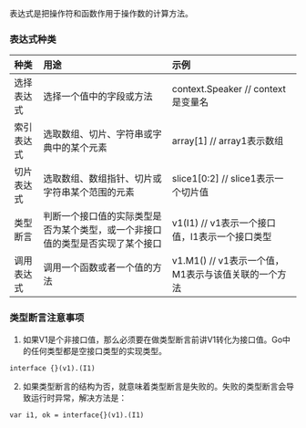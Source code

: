 表达式是把操作符和函数作用于操作数的计算方法。
### 表达式种类
| 种类 | 用途 | 示例 |
| :------| :------ | :------ |
| 选择表达式 | 选择一个值中的字段或方法 | context.Speaker // context是变量名 |
| 索引表达式 | 选取数组、切片、字符串或字典中的某个元素 | array[1] // array1表示数组 |
| 切片表达式 | 选取数组、数组指针、切片或字符串某个范围的元素 | slice1[0:2] // slice1表示一个切片值 |
| 类型断言 | 判断一个接口值的实际类型是否为某个类型，或一个非接口值的类型是否实现了某个接口 | v1(I1) // v1表示一个接口值，I1表示一个接口类型 |
| 调用表达式 | 调用一个函数或者一个值的方法 | v1.M1() // v1表示一个值，M1表示与该值关联的一个方法 |

### 类型断言注意事项

1. 如果V1是个非接口值，那么必须要在做类型断言前讲V1转化为接口值。Go中的任何类型都是空接口类型的实现类型。
```
interface {}(v1).(I1)
```
2. 如果类型断言的结构为否，就意味着类型断言是失败的。失败的类型断言会导致运行时异常，解决方法是：

```
var i1, ok = interface{}(v1).(I1)
```